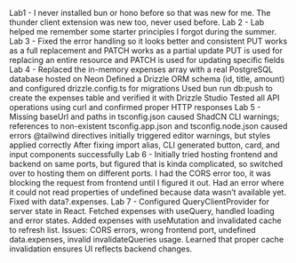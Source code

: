 Lab1 - 
I never installed bun or hono before so that was new for me.
The thunder client extension was new too, never used before.
Lab 2 - 
Lab helped me remember some starter principles I forgot during the summer.
Lab 3 - 
Fixed the error handling so it looks better and consistent
PUT works as a full replacement and PATCH works as a partial update
PUT is used for replacing an entire resource and PATCH is used for updating specific fields
Lab 4 -
Replaced the in-memory expenses array with a real PostgreSQL database hosted on Neon
Defined a Drizzle ORM schema (id, title, amount) and configured drizzle.config.ts for migrations
Used bun run db:push to create the expenses table and verified it with Drizzle Studio
Tested all API operations using curl and confirmed proper HTTP responses
Lab 5 -
Missing baseUrl and paths in tsconfig.json caused ShadCN CLI warnings; references to non-existent tsconfig.app.json and tsconfig.node.json caused errors
@tailwind directives initially triggered editor warnings, but styles applied correctly
After fixing import alias, CLI generated button, card, and input components successfully
Lab 6 -
Initially tried hosting frontend and backend on same ports, but figured that is kinda complicated,
so switched over to hosting them on different ports.
I had the CORS error too, it was blocking the request from frontend until I figured it out.
Had an error where it could not read properties of undefined because data wasn’t available yet. 
Fixed with data?.expenses.
Lab 7 - 
Configured QueryClientProvider for server state in React.
Fetched expenses with useQuery, handled loading and error states.
Added expenses with useMutation and invalidated cache to refresh list.
Issues: CORS errors, wrong frontend port, undefined data.expenses, invalid invalidateQueries usage.
Learned that proper cache invalidation ensures UI reflects backend changes.